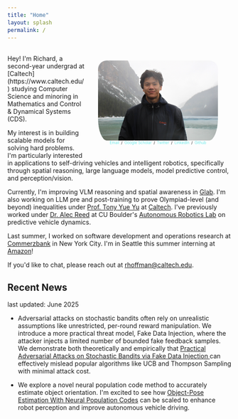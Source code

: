 ```yaml
---
title: "Home"
layout: splash
permalink: /
---
```


<style>
article.splash .page__content {
  font-size: 1.1rem;
  line-height: 1.6;
}

article.splash .page__content h1,
article.splash .page__content h2 {
  font-size: 1.2rem;
}
.social-links {
  float: right; 
  clear: right;
  padding: 0px 30px 30px 30px;
  max-width: 30%; 
  min-width: 270px; 
  width: 50%;
  text-align: center;
  font-size: 0.53rem;
}
.social-links a {
  text-decoration: none;
  color: #6eebebff;
  margin: 0 2px;
}
.social-links a:hover {
  text-decoration: underline;
}
</style>
<img src="website.JPG" alt="Richard Hoffmann" 
     style="float: right; padding: 30px 30px 0px 30px; max-width: 30%; min-width: 270px; width: 50%; height: auto; border-radius: 50px;" />

<div class="social-links">
<a href="mailto:rhoffman@caltech.edu">Email</a> / 
<!-- <a href="#">Resume</a> /  -->
<a href="https://scholar.google.com/citations?user=upWNj64AAAAJ&hl=en">Google Scholar</a> / 
<a href="#">Twitter</a> / 
<a href="https://www.linkedin.com/in/richard-hoffmann-27175a22a/">LinkedIn</a> / 
<a href="https://github.com/richardhoff88">Github</a>
</div>



<!-- ![Richard Hoffmann](website.JPG)
{:style="float: right; padding: 30px; max-width: 30%; min-width: 270px;"} -->

<br/>
Hey! I'm Richard, a second-year undergrad at [Caltech](https://www.caltech.edu/) studying Computer Science and minoring in Mathematics and Control & Dynamical Systems (CDS). 

My interest is in building scalable models for solving hard problems. I'm particularly interested in applications to self-driving vehicles and intelligent robotics, specifically through spatial reasoning, large language models, model predictive control, and perception/vision.

Currently, I'm improving VLM reasoning and spatial awareness in [Glab](https://gkioxari.github.io/). I'm also working on LLM pre and post-training to prove Olympiad-level (and beyond) inequalities under [Prof. Tony Yue Yu](https://tyy.caltech.edu/) at [Caltech](https://pma.caltech.edu/). I've previously worked under [Dr. Alec Reed](https://www.colorado.edu/cs/alec-reed) at CU Boulder's [Autonomous Robotics Lab](https://arpg.github.io/) on predictive vehicle dynamics.

Last summer, I worked on software development and operations research at [Commerzbank](https://www.commerzbank.de/group/) in New York City. I'm in Seattle this summer interning at [Amazon](https://aws.amazon.com/?nc2=h_lg)!

If you'd like to chat, please reach out at rhoffman@caltech.edu.

## Recent News
last updated: June 2025

- Adversarial attacks on stochastic bandits often rely on unrealistic assumptions like unrestricted, per-round reward manipulation. We introduce a more practical threat model, Fake Data Injection, where the attacker injects a limited number of bounded fake feedback samples. We demonstrate both theoretically and empirically that [Practical Adversarial Attacks on Stochastic Bandits via Fake Data Injection
](https://arxiv.org/abs/2505.21938) can effectively mislead popular algorithms like UCB and Thompson Sampling with minimal attack cost.

- We explore a novel neural population code method to accurately estimate object orientation. I'm excited to see how [Object-Pose Estimation With Neural Population Codes](https://arxiv.org/abs/2502.13403) can be scaled to enhance robot perception and improve autonomous vehicle driving. 